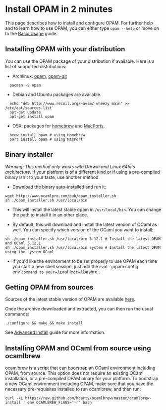 # Install OPAM in 2 minutes

This page describes how to install and configure OPAM.
For further help and to learn how to use OPAM, you can either type
`opam --help` or move on to the [Basic Usage](Basic_Usage.html) guide.

## Installing OPAM with your distribution

You can use the OPAM package of your distribution if
available. Here is a list of supported distributions:

* Archlinux: [opam](http://aur.archlinux.org/packages.php?ID=62127),
  [opam-git](http://aur.archlinux.org/packages.php?ID=62387)
```
  pacman -S opam
```

* Debian and Ubuntu packages are available.
```
  echo "deb http://www.recoil.org/~avsm/ wheezy main" >> /etc/apt/sources.list`
  apt-get update
  apt-get install opam
```

* OSX: packages for [homebrew](http://mxcl.github.com/homebrew/) and [MacPorts](http://www.macports.org/).
```
  brew install opam # using Homebrew
  port install opam # using MacPort
``` 

## Binary installer

*Warning: This method only works with Darwin and Linux 64bits architecture.* If your
platform is of a different kind or if using a pre-compiled binary isn't to your
taste, use another method.

- Download the binary auto-installed and run it:

```
wget http://www.ocamlpro.com/pub/opam_installer.sh
sh ./opam_installer.sh /usr/local/bin
```

- This will install the latest stable opam in `/usr/local/bin`. You can change
the path to install it in an other place.

- By default, this will download and install the latest version of OCaml as well.
You can specify which version of the OCaml you want to install:

```
sh ./opam_installer.sh /usr/local/bin 3.12.1 # Install the latest OPAM and OCaml 3.12.1
sh ./opam_installer.sh /usr/local/bin system # Install the latest OPAM using the system OCaml
```

- If you'd like the environment to be set properly to use OPAM each time you
start a new shell session, just add the `eval \`opam config env\`` command to
your `~/.profile` or `~/.bashrc`.

## Getting OPAM from sources

Sources of the latest stable version of OPAM are available [here](https://github.com/OCamlPro/opam/archive/latest.tar.gz).

Once the archive downloaded and extracted, you can then run the usual commands:

```
./configure && make && make install
```

See [Advanced Install](Advanced_Install.html) guide for more information.

## Installing OPAM and OCaml from source using ocamlbrew

[ocamlbrew](https://github.com/hcarty/ocamlbrew) is a script that can bootstrap an OCaml environment including OPAM, from source.  This option does not require an existing OCaml installation, or a pre-compiled OPAM binary for your platform.  To bootstrap a new OCaml environment including OPAM, make sure that you have the necessary pre-requisites installed to run ocamlbrew, and then run:

```
curl -kL https://raw.github.com/hcarty/ocamlbrew/master/ocamlbrew-install | env OCAMLBREW_FLAGS="-r" bash
```